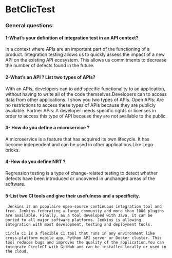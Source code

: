 # BetClicTest
### General questions:

#### 1-What’s your definition of integration test in an API context?

In a context where APIs are an important part of the functioning of a product. Integration testing allows us to quickly assess the impact of a new API on the existing API ecosystem. This allows us commitments to decrease the number of defects found in the future.


#### 2-What’s an API ? List two types of APIs?

With an APIs, developers can to add specific functionality to an application, without having to write all of the code themselves.Developers can to access data from other applications. I show you two types of APIs.
	Open APIs: Are no restrictions to access these types of APIs because they are publicly available.
	Partner APIs: A developer needs specific rights or licenses in order to access this type of API because they are not available to the public.


#### 3- How do you define a microservice ?

A microservice is a feature that has acquired its own lifecycle. It has become independent and can be used in other applications.Like Lego bricks.


#### 4-How do you define NRT ?

Regression testing is a type of change-related testing to detect whether defects have been introduced or uncovered in unchanged areas of the software.


#### 5-List two CI tools and give their usefulness and a specificity.

	 Jenkins is an populaire open-source continuous integration tool and free. Jenkins federating a large community and more than 1000 plugins are available. Finally, as a tool developed with Java, it can be ported to all major software platforms. Jenkins is allowing integration with most development, testing and deployment tools.

	Circle CI is a flexible CI tool that runs in any environment like cross-platform mobile app, Python API server or Docker cluster. This tool reduces bugs and improves the quality of the application.You can integrate CircleCI with GitHub and can be installed locally or used in the cloud.
